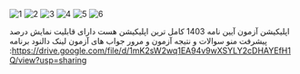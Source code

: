 ![1](https://github.com/user-attachments/assets/b7e59db5-da9d-4e22-b53a-2eef75f586dd)
![2](https://github.com/user-attachments/assets/d2d9be24-2687-4ccd-b014-98e3d453e7fe)
![3](https://github.com/user-attachments/assets/35759ad1-19f6-4d3a-a61f-ae73acadb0e0)
![4](https://github.com/user-attachments/assets/33b4d4cd-2de6-4963-97f0-fe41094c4778)
![5](https://github.com/user-attachments/assets/d6cee0f3-6d57-4afc-94d8-560f2a848a24)
![6](https://github.com/user-attachments/assets/d6a705d7-164f-4a28-ab79-400b48cf6496)

اپلیکیشن آزمون آیین نامه 1403  کامل ترین اپلیکیشن هست دارای قابلیت نمایش درصد پیشرفت منو سوالات و نتیجه آزمون و مرور جواب های آزمون 
لینک دالنود برنامه :https://drive.google.com/file/d/1mK2sW2wq1EA94v9wXSYLY2cDHAYEfH1Q/view?usp=sharing
